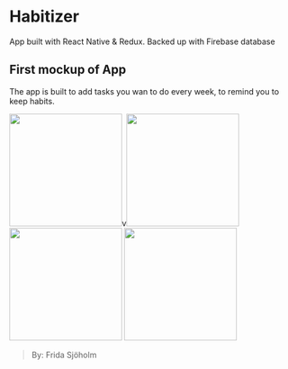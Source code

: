 # Habitizer

App built with React Native & Redux. Backed up with Firebase database

## First mockup of App

The app is built to add tasks you wan to do every week, to remind you to keep habits.

<img src="demo_assets/iPhone67–1.png" height="200">v<img src="demo_assets/iPhone67–5.png" height="200"> <img src="demo_assets/iPhone67–3.png" height="200"> <img src="demo_assets/iPhone67–4.png" height="200">
> By: Frida Sjöholm
